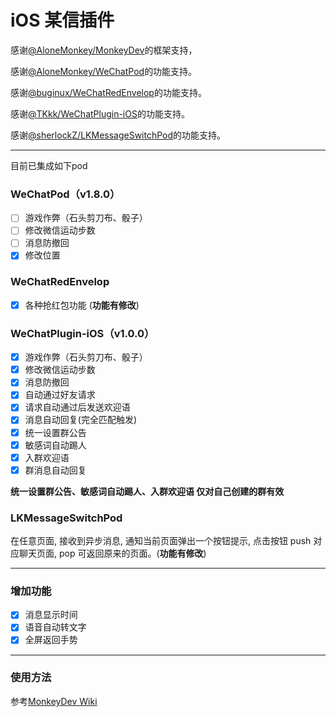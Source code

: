 # iOS 某信插件
感谢[@AloneMonkey/MonkeyDev](https://github.com/AloneMonkey/MonkeyDev)的框架支持，

感谢[@AloneMonkey/WeChatPod](https://github.com/AloneMonkey/WeChatPod)的功能支持。

感谢[@buginux/WeChatRedEnvelop](https://github.com/buginux/WeChatRedEnvelop)的功能支持。

感谢[@TKkk/WeChatPlugin-iOS](https://github.com/TKkk-iOSer/WeChatPlugin-iOS)的功能支持。

感谢[@sherlockZ/LKMessageSwitchPod](https://github.com/sherlockZ/LKMessageSwitchPod)的功能支持。

---

目前已集成如下pod

### WeChatPod（v1.8.0）
- [ ] 游戏作弊（石头剪刀布、骰子）
- [ ] 修改微信运动步数
- [ ] 消息防撤回
- [x] 修改位置

### WeChatRedEnvelop
- [x] 各种抢红包功能 (**功能有修改**)

### WeChatPlugin-iOS（v1.0.0）
- [x] 游戏作弊（石头剪刀布、骰子）
- [x] 修改微信运动步数
- [x] 消息防撤回
- [x] 自动通过好友请求
- [x] 请求自动通过后发送欢迎语
- [x] 消息自动回复(完全匹配触发)
- [x] 统一设置群公告
- [x] 敏感词自动踢人
- [x] 入群欢迎语
- [x] 群消息自动回复

**统一设置群公告、敏感词自动踢人、入群欢迎语 仅对自己创建的群有效**

### LKMessageSwitchPod
在任意页面, 接收到异步消息, 通知当前页面弹出一个按钮提示, 点击按钮 push 对应聊天页面, pop 可返回原来的页面。(**功能有修改**)

---

### 增加功能
- [x] 消息显示时间
- [x] 语音自动转文字
- [x] 全屏返回手势

---

### 使用方法
参考[MonkeyDev Wiki](https://github.com/AloneMonkey/MonkeyDev/wiki) 

